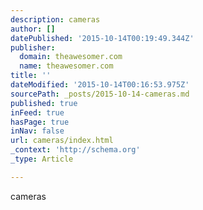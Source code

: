 ```yaml
---
description: cameras
author: []
datePublished: '2015-10-14T00:19:49.344Z'
publisher:
  domain: theawesomer.com
  name: theawesomer.com
title: ''
dateModified: '2015-10-14T00:16:53.975Z'
sourcePath: _posts/2015-10-14-cameras.md
published: true
inFeed: true
hasPage: true
inNav: false
url: cameras/index.html
_context: 'http://schema.org'
_type: Article

---
```

cameras